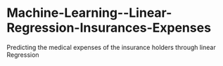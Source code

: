 # Machine-Learning--Linear-Regression-Insurances-Expenses
Predicting the medical expenses of the insurance holders through linear Regression
